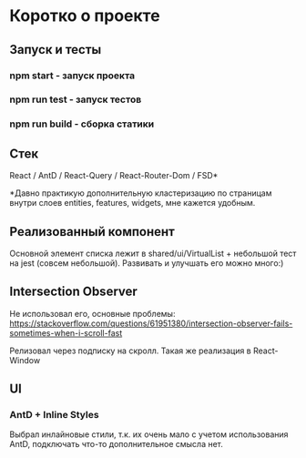 # Коротко о проекте

## Запуск и тесты 

### npm start - запуск проекта
### npm run test - запуск тестов
### npm run build - сборка статики

## Стек

React / AntD / React-Query / React-Router-Dom / FSD*

*Давно практикую дополнительную кластеризацию по страницам внутри слоев entities, features, widgets, мне кажется удобным.

## Реализованный компонент

Основной элемент списка лежит в shared/ui/VirtualList + небольшой тест на jest (совсем небольшой).
Развивать и улучшать его можно много:)

## Intersection Observer

Не использовал его, основные проблемы: https://stackoverflow.com/questions/61951380/intersection-observer-fails-sometimes-when-i-scroll-fast

Релизовал через подписку на скролл. Такая же реализация в React-Window

## UI

### AntD + Inline Styles

Выбрал инлайновые стили, т.к. их очень мало с учетом использования AntD, подключать что-то
дополнительное смысла нет.

